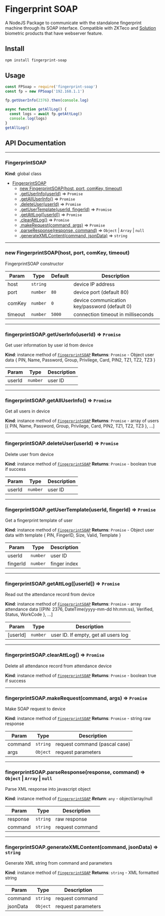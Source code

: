 # Fingerprint SOAP

A NodeJS Package to communicate with the standalone fingerprint machine through its SOAP interface. Compatible with ZKTeco and [Solution](https://solution.co.id/) biometric products that have webserver feature.

## Install

```sh
npm install fingerprint-soap
```

## Usage

```js
const FPSoap = require('fingerprint-soap')
const fp = new FPSoap('192.168.1.1')

fp.getUserInfo(2376).then(console.log)

async function getAllLog() {
  const logs = await fp.getAttLog()
  console.log(logs)
}
getAllLog()
```


## API Documentation

***

<a name="FingerprintSOAP"></a>

### FingerprintSOAP
**Kind**: global class  

* [FingerprintSOAP](#FingerprintSOAP)
    * [new FingerprintSOAP(host, port, comKey, timeout)](#new_FingerprintSOAP_new)
    * [.getUserInfo(userId)](#FingerprintSOAP+getUserInfo) ⇒ <code>Promise</code>
    * [.getAllUserInfo()](#FingerprintSOAP+getAllUserInfo) ⇒ <code>Promise</code>
    * [.deleteUser(userId)](#FingerprintSOAP+deleteUser) ⇒ <code>Promise</code>
    * [.getUserTemplate(userId, fingerId)](#FingerprintSOAP+getUserTemplate) ⇒ <code>Promise</code>
    * [.getAttLog([userId])](#FingerprintSOAP+getAttLog) ⇒ <code>Promise</code>
    * [.clearAttLog()](#FingerprintSOAP+clearAttLog) ⇒ <code>Promise</code>
    * [.makeRequest(command, args)](#FingerprintSOAP+makeRequest) ⇒ <code>Promise</code>
    * [.parseResponse(response, command)](#FingerprintSOAP+parseResponse) ⇒ <code>Object</code> \| <code>Array</code> \| <code>null</code>
    * [.generateXMLContent(command, jsonData)](#FingerprintSOAP+generateXMLContent) ⇒ <code>string</code>

***

<a name="new_FingerprintSOAP_new"></a>

### new FingerprintSOAP(host, port, comKey, timeout)
FingerprintSOAP constructor


| Param | Type | Default | Description |
| --- | --- | --- | --- |
| host | <code>string</code> |  | device IP address |
| port | <code>number</code> | <code>80</code> | device port (default 80) |
| comKey | <code>number</code> | <code>0</code> | device communication key/password (default 0) |
| timeout | <code>number</code> | <code>5000</code> | connection timeout in milliseconds |

***

<a name="FingerprintSOAP+getUserInfo"></a>

### fingerprintSOAP.getUserInfo(userId) ⇒ <code>Promise</code>
Get user information by user id from device

**Kind**: instance method of [<code>FingerprintSOAP</code>](#FingerprintSOAP)
**Returns**: <code>Promise</code> - Object user data { PIN, Name, Password, Group, Privilege, Card, PIN2, TZ1, TZ2, TZ3 }

| Param | Type | Description |
| --- | --- | --- |
| userId | <code>number</code> | user ID |

***

<a name="FingerprintSOAP+getAllUserInfo"></a>

### fingerprintSOAP.getAllUserInfo() ⇒ <code>Promise</code>
Get all users in device

**Kind**: instance method of [<code>FingerprintSOAP</code>](#FingerprintSOAP)
**Returns**: <code>Promise</code> - array of users [{ PIN, Name, Password, Group, Privilege, Card, PIN2, TZ1, TZ2, TZ3 }, ...]
***

<a name="FingerprintSOAP+deleteUser"></a>

### fingerprintSOAP.deleteUser(userId) ⇒ <code>Promise</code>
Delete user from device

**Kind**: instance method of [<code>FingerprintSOAP</code>](#FingerprintSOAP)
**Returns**: <code>Promise</code> - boolean true if success

| Param | Type | Description |
| --- | --- | --- |
| userId | <code>number</code> | user ID |

***

<a name="FingerprintSOAP+getUserTemplate"></a>

### fingerprintSOAP.getUserTemplate(userId, fingerId) ⇒ <code>Promise</code>
Get a fingerprint template of user

**Kind**: instance method of [<code>FingerprintSOAP</code>](#FingerprintSOAP)
**Returns**: <code>Promise</code> - Object user data with template { PIN, FingerID, Size, Valid, Template }

| Param | Type | Description |
| --- | --- | --- |
| userId | <code>number</code> | user ID |
| fingerId | <code>number</code> | finger index |

***

<a name="FingerprintSOAP+getAttLog"></a>

### fingerprintSOAP.getAttLog([userId]) ⇒ <code>Promise</code>
Read out the attendance record from device

**Kind**: instance method of [<code>FingerprintSOAP</code>](#FingerprintSOAP)
**Returns**: <code>Promise</code> - array attendance data [{PIN: 2376, DateTime(yyyy-mm-dd hh:mm:ss), Verified, Status, WorkCode }, ...]

| Param | Type | Description |
| --- | --- | --- |
| [userId] | <code>number</code> | user ID. If empty, get all users log |

***

<a name="FingerprintSOAP+clearAttLog"></a>

### fingerprintSOAP.clearAttLog() ⇒ <code>Promise</code>
Delete all attendance record from attendance device

**Kind**: instance method of [<code>FingerprintSOAP</code>](#FingerprintSOAP)
**Returns**: <code>Promise</code> - boolean true if success
***

<a name="FingerprintSOAP+makeRequest"></a>

### fingerprintSOAP.makeRequest(command, args) ⇒ <code>Promise</code>
Make SOAP request to device

**Kind**: instance method of [<code>FingerprintSOAP</code>](#FingerprintSOAP)
**Returns**: <code>Promise</code> - string raw response

| Param | Type | Description |
| --- | --- | --- |
| command | <code>string</code> | request command (pascal case) |
| args | <code>Object</code> | request parameters |

***

<a name="FingerprintSOAP+parseResponse"></a>

### fingerprintSOAP.parseResponse(response, command) ⇒ <code>Object</code> \| <code>Array</code> \| <code>null</code>
Parse XML response into javascript object

**Kind**: instance method of [<code>FingerprintSOAP</code>](#FingerprintSOAP)
***Return***: <code>any</code> - object/array/null

| Param | Type | Description |
| --- | --- | --- |
| response | <code>string</code> | raw response |
| command | <code>string</code> | request command |

***

<a name="FingerprintSOAP+generateXMLContent"></a>

### fingerprintSOAP.generateXMLContent(command, jsonData) ⇒ <code>string</code>
Generate XML string from command and parameters

**Kind**: instance method of [<code>FingerprintSOAP</code>](#FingerprintSOAP)
**Returns**: <code>string</code> - XML formatted string

| Param | Type | Description |
| --- | --- | --- |
| command | <code>string</code> | request command |
| jsonData | <code>Object</code> | request parameters |